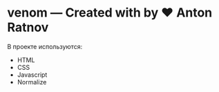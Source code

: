 # venom — Created with by ♥ Anton Ratnov

В проекте используются: 
- HTML 
- CSS 
- Javascript 
- Normalize
